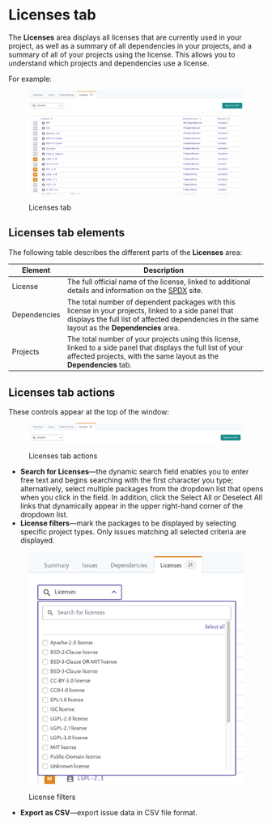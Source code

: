 # Licenses tab

The **Licenses** area displays all licenses that are currently used in your project, as well as a summary of all dependencies in your projects, and a summary of all of your projects using the license. This allows you to understand which projects and dependencies use a license.

For example:

<figure><img src="../../.gitbook/assets/licenses-tab.png" alt="Licenses tab"><figcaption><p>Licenses tab</p></figcaption></figure>

## **Licenses tab elements**

The following table describes the different parts of the **Licenses** area:

| **Element**  | **Description**                                                                                                                                                                                         |
| ------------ | ------------------------------------------------------------------------------------------------------------------------------------------------------------------------------------------------------- |
| License      | The full official name of the license, linked to additional details and information on the [SPDX](https://spdx.org) site.                                                                               |
| Dependencies | The total number of dependent packages with this license in your projects, linked to a side panel that displays the full list of affected dependencies in the same layout as the **Dependencies** area. |
| Projects     | The total number of your projects using this license, linked to a side panel that displays the full list of your affected projects, with the same layout as the **Dependencies** tab.                   |

## **Licenses tab actions**

These controls appear at the top of the window:

<figure><img src="../../.gitbook/assets/license-tab-controls.png" alt="Licenses tab actions"><figcaption><p>Licenses tab actions</p></figcaption></figure>

* **Search for Licenses**—the dynamic search field enables you to enter free text and begins searching with the first character you type; alternatively, select multiple packages from the dropdown list that opens when you click in the field. In addition, click the Select All or Deselect All links that dynamically appear in the upper right-hand corner of the dropdown list.
* **License filters**—mark the packages to be displayed by selecting specific project types. Only issues matching all selected criteria are displayed.

<figure><img src="../../.gitbook/assets/uuid-53b0da21-ca9b-a04c-354a-97219ae7c05b-en.png" alt="License filters"><figcaption><p>License filters</p></figcaption></figure>

* **Export as CSV**—export issue data in CSV file format.
